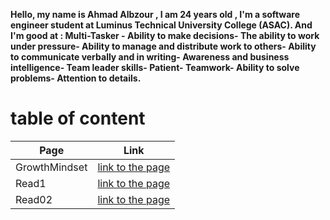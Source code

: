 **Hello, my name is Ahmad Albzour ,  I am 24 years old , I'm a software engineer student at Luminus Technical University College (ASAC). And I'm good at : Multi-Tasker - Ability to make decisions- The ability to work under pressure- Ability to manage and distribute work to others- Ability to communicate verbally and in writing- Awareness and business intelligence- Team leader skills- Patient- Teamwork- Ability to solve problems- Attention to details.**

# table of content

| Page | Link |
| ------------ | ------------- |
| GrowthMindset | [link to the page](GrowthMindset) |
| Read1 | [link to the page](Read1) |
| Read02 | [link to the page](Read02) |